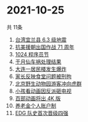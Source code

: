 # 2021-10-25
  共 11条

  <!-- BEGIN -->
  <!-- 最后更新时间:Mon Oct 25 2021 11:09:16 GMT+0000 (Coordinated Universal Time) -->
  1. [台湾宜兰县 6.3 级地震](https://www.zhihu.com/search?q=台湾地震)
1. [抗美援朝出国作战 71 周年](https://www.zhihu.com/search?q=抗美援朝)
1. [1024 程序员节](https://www.zhihu.com/search?q=程序员节)
1. [于月仙车祸处理结果](https://www.zhihu.com/search?q=于月仙)
1. [大连一居民楼发生爆炸](https://www.zhihu.com/search?q=大连爆炸)
1. [家长反映食堂问题被刑拘](https://www.zhihu.com/search?q=家长反映食堂问题被刑拘)
1. [北京野生动物园游客冲向虎群](https://www.zhihu.com/search?q=北京野生动物园)
1. [小孩看动画因反派砸电视](https://www.zhihu.com/search?q=动画片)
1. [百部动画将出 4K 版](https://www.zhihu.com/search?q=中国动画)
1. [养老金个人账户制](https://www.zhihu.com/search?q=养老金)
1. [EDG 队史首次晋级四强](https://www.zhihu.com/search?q=edg)
  <!-- END -->
  